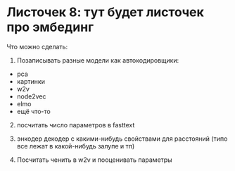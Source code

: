 # Листочек 8: тут будет листочек про эмбединг

Что можно сделать: 

1. Позаписывать разные модели как автокодировщики: 

- pca
- картинки
- w2v
- node2vec
- elmo
- ещё что-то 

2. посчитать число параметров в fasttext

3. энкодер декодер с какими-нибудь свойствами для расстояний (типо все лежат в какой-нибудь залупе и тп) 

4. Посчитать ченить в w2v и пооценивать параметры